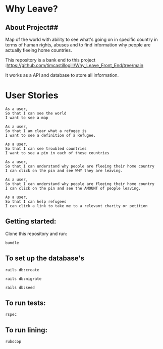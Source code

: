 # Why Leave?

## About Project##

Map of the world with ability to see what's going on in specific country in terms of human rights, abuses and to find information why people are actually fleeing home countries.  

This repository is a bank end to this project :https://github.com/timcastillogill/Why_Leave_Front_End/tree/main

It works as a API and database to store all information.



# User Stories

```
As a user,
So that I can see the world
I want to see a map
```
```
As a user,
So that I am clear what a refugee is
I want to see a definition of a Refugee.
```
```
As a user,
So that I can see troubled countries
I want to see a pin in each of these countries
```
```
As a user,
So that I can understand why people are fleeing their home country
I can click on the pin and see WHY they are leaving.
```
```
As a user,
So that I can understand why people are fleeing their home country
I can click on the pin and see the AMOUNT of people leaving.
```
```
As a user,
So that I can help refugees
I can click a link to take me to a relevant charity or petition
```

<!-- # Domain Model
<add image in here> -->

## Getting started:
Clone this repository and run:
```
bundle
```
## To set up the database's
```
rails db:create
```
```
rails db:migrate
```
```
rails db:seed
```

## To run tests:
```
rspec
```

## To run lining:
```
rubocop

```
